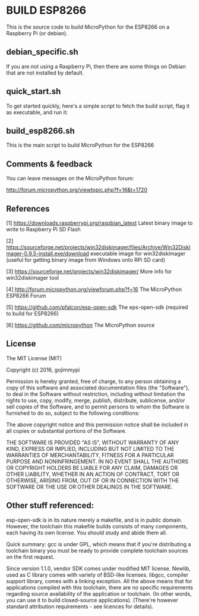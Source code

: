 # BUILD ESP8266
This is the source code to build MicroPython for the ESP8266 on a Raspberry Pi (or debian).

## debian_specific.sh  
If you are not using a Raspberry Pi, then there are some things on Debian that are not installed by default.

## quick_start.sh 
To get started quickly, here's a simple script to fetch the build script, flag it as executable, and run it:

## build_esp8266.sh  
This is the main script to build MicroPython for the ESP8266

## Comments & feedback
You can leave messages on the MicroPython forum:

http://forum.micropython.org/viewtopic.php?f=16&t=1720

## References

 [1] https://downloads.raspberrypi.org/raspbian_latest
     Latest binary image to write to Raspberry Pi SD Flash

 [2] https://sourceforge.net/projects/win32diskimager/files/Archive/Win32DiskImager-0.9.5-install.exe/download
     executable image for win32diskimager (useful for getting binary image from Windows onto RPi SD card)

 [3] https://sourceforge.net/projects/win32diskimager/
     More info for win32diskimager tool

 [4] http://forum.micropython.org/viewforum.php?f=16 
     The MicroPython ESP8266 Forum

 [5] https://github.com/pfalcon/esp-open-sdk 
     The eps-open-sdk  (required to build for ESP8266)

 [6] https://github.com/micropython 
     The MicroPython source


## License
The MIT License (MIT)

Copyright (c) 2016, gojimmypi

Permission is hereby granted, free of charge, to any person obtaining a copy
of this software and associated documentation files (the "Software"), to deal
in the Software without restriction, including without limitation the rights
to use, copy, modify, merge, publish, distribute, sublicense, and/or sell
copies of the Software, and to permit persons to whom the Software is
furnished to do so, subject to the following conditions:

The above copyright notice and this permission notice shall be included in
all copies or substantial portions of the Software.

THE SOFTWARE IS PROVIDED "AS IS", WITHOUT WARRANTY OF ANY KIND, EXPRESS OR
IMPLIED, INCLUDING BUT NOT LIMITED TO THE WARRANTIES OF MERCHANTABILITY,
FITNESS FOR A PARTICULAR PURPOSE AND NONINFRINGEMENT. IN NO EVENT SHALL THE
AUTHORS OR COPYRIGHT HOLDERS BE LIABLE FOR ANY CLAIM, DAMAGES OR OTHER
LIABILITY, WHETHER IN AN ACTION OF CONTRACT, TORT OR OTHERWISE, ARISING FROM,
OUT OF OR IN CONNECTION WITH THE SOFTWARE OR THE USE OR OTHER DEALINGS IN
THE SOFTWARE.


## Other stuff referenced:

esp-open-sdk is in its nature merely a makefile, and is in public domain. However, the toolchain this makefile builds consists of many components, each having its own license. You should study and abide them all.

Quick summary: gcc is under GPL, which means that if you're distributing a toolchain binary you must be ready to provide complete toolchain sources on the first request.

Since version 1.1.0, vendor SDK comes under modified MIT license. Newlib, used as C library comes with variety of BSD-like licenses. libgcc, compiler support library, comes with a linking exception. All the above means that for applications compiled with this toolchain, there are no specific requirements regarding source availability of the application or toolchain. (In other words, you can use it to build closed-source applications). (There're however standard attribution requirements - see licences for details).


